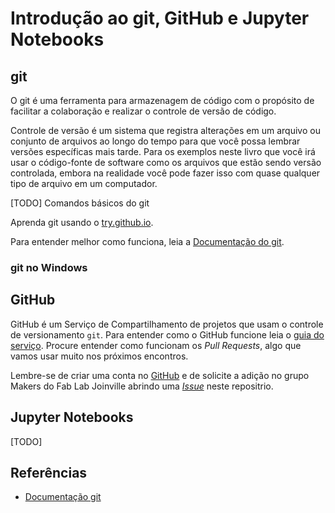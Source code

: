 # Introdução ao git, GitHub e Jupyter Notebooks

## git

O git é uma ferramenta para armazenagem de código com o propósito de facilitar a colaboração e realizar o controle de versão de código.

Controle de versão é um sistema que registra alterações em um arquivo ou conjunto de arquivos ao longo do tempo para que você possa lembrar versões específicas mais tarde. Para os exemplos neste livro que você irá usar o código-fonte de software como os arquivos que estão sendo versão controlada, embora na realidade você pode fazer isso com quase qualquer tipo de arquivo em um computador.

[TODO] Comandos básicos do git

Aprenda git usando o [try.github.io](http://try.github.io/).

Para entender melhor como funciona, leia a [Documentação do git](https://git-scm.com/book/pt-br/v2).

### git no Windows

## GitHub

GitHub é um Serviço de Compartilhamento de projetos que usam o controle de versionamento `git`. Para entender como o GitHub funcione leia o [guia do serviço](https://guides.github.com/activities/hello-world/). Procure entender como funcionam os *Pull Requests*, algo que vamos usar muito nos próximos encontros.

Lembre-se de criar uma conta no [GitHub](https://github.com/) e de solicite a adição no grupo Makers do Fab Lab Joinville abrindo uma [*Issue*](https://github.com/fablabjoinville/computacao-aplicada/issues) neste repositrio.

## Jupyter Notebooks

[TODO]

## Referências

* [Documentação git](https://git-scm.com/book/pt-br/v2)
